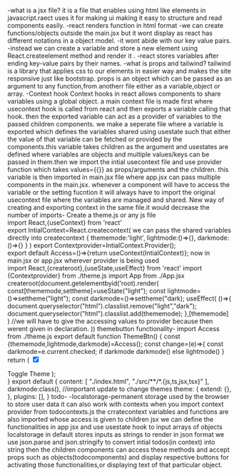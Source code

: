 -what is a jsx file?
it is a file that enables using html like elements in javascript.raect uses it for making ui making it easy to structure and read components easily.
-react renders function in html format
-we can create functions/objects outside the main.jsx but it wont display as react has different notations in a object model.
-it wont abide with our key value pairs.
-instead we can create a variable and store a new element using React.createelement method and render it .
-react stores variables after ending key-value pairs by their names.
-what is props and tailwind?
tailwind is a library that applies css to our elements in easier way and makes the site responsive just like bootstrap.
props is an object which can be passed as an argument to any function,from anotherr file either as a variable,object or array.
-Context hook
Context hooks in react allows components to share variables using a global object.
a main context file is made first where usecontext hook is called from react and then exports a variable calling that hook.
then the exported variable can act as a provider of variables to the passed children components.
we make a seperate file where a variable is exported which defines the variables shared using usestate such that either the value of that variable can be fetched or provided by the components.this variable takes children as the argument and usestates are defined where variables are objects and multiple values/keys can be passed in them.then we import the intial usecontext file and use provider function which takes values={{}} as props/arguments and the children. this variable is then imported in main.jsx file where app.jsx can pass multiple components in the main.jsx.
whenever a component will have to access the variable or the setting fucntion it will always have to import the original usecontext file where the variables are managed and shared.
New way of creating and exporting context in the same file.it would decrease the number of imports-
Create a theme.js or any js file
<br>
import React,{useContext} from 'react'
<br>
export IntialContext=React.createcontext(     we can pass the shared variables directly into createcontext
    {
        thememode:'light', 
        lightmode:()=>{},
        darkmode:()=>{}
   }
)
export Contextprovider=IntialContext.Provider();
<br>
export default Access=()=>{return useContext(IntialContext)};
now in main.jsx or app.jsx wherever provider is being used 
<br>
import React,{createroot},{useState,useEffect} from 'react'
import {Contextprovider} from ./theme.js
import App from ./App.jsx
createroot(document.getelementbyid('root).render(
  <Strictmode>
  const[thememode,settheme]=useState("light");
  const lightmode=()=>settheme("light");
  const darkmode=()=>settheme("dark);
  useEffect(
    ()=>{
    document.queryselector("html").classlist.remove("light","dark");
    document.queryselector("html").classlist.add(thememode);
    },[thememode]
  )
  <Contextprovider value={{thememode,lightmode,darkmode}}>  //we will have to give the accessing values to provider because then werent given in declaration.
  <App/>
  </Contextprovider>
  </Strictmode>
))
themebutton functionality-
import Access from ./theme.js
export default function ThemeBtn() {
    const {thememode,lightmode,darkmode}=Access();
    const change=(e)=>{
        const darkmode=e.current.checked;
        if darkmode darkmode()
        else lightmode()
    }
    return (
        <label className="relative inline-flex items-center cursor-pointer">
            <input
                type="checkbox"
                value=""
                className="sr-only peer"
                onClick={change}
                checked="dark"
            />
            <div className="w-11 h-6 bg-gray-200 peer-focus:outline-none peer-focus:ring-4 peer-focus:ring-blue-300 dark:peer-focus:ring-blue-800 rounded-full peer dark:bg-gray-700 peer-checked:after:translate-x-full peer-checked:after:border-white after:content-[''] after:absolute after:top-[2px] after:left-[2px] after:bg-white after:border-gray-300 after:border after:rounded-full after:h-5 after:w-5 after:transition-all dark:border-gray-600 peer-checked:bg-blue-600"></div>
            <span className="ml-3 text-sm font-medium text-gray-900">Toggle Theme</span>
        </label>
    );  
}
export default {
  content: [
     "./index.html",
    "./src/**/*.{js,ts,jsx,tsx}"
  ],
  darkmode:class(),  //important update to change themes
  theme: {
    extend: {},
  },
  plugins: [],
}
todo-
-localstorage-permanent storage used by the browser to store user data
it can also work with contexts
when you import context provider from todocontexts.js
the crratecontext variables and functions are also imported 
whose access is given to children jsx 
we can define the functionalities in app jsx 
and use usestate hook to input arrays of objects
localstorage in default stores inputs as strings 
to render in json format we use json.parse and json.stringify to convert intial todos(in context) into string
then the children components can access these methods and accept props such as objects(todocomponents) and display respective buttons for activating those functionalities,or displaying text of that particular object.